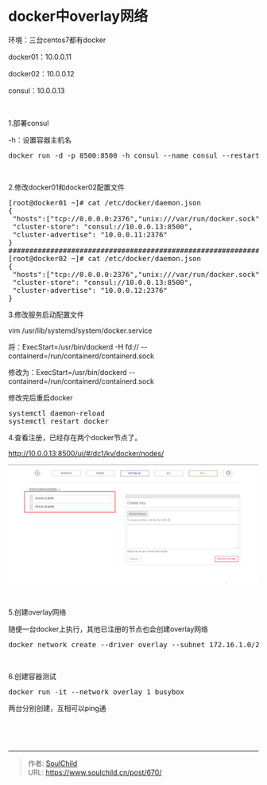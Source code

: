 # docker中overlay网络

<!--more-->
环境：三台centos7都有docker

docker01：10.0.0.11

docker02：10.0.0.12

consul：10.0.0.13

&nbsp;

1.部署consul

-h：设置容器主机名
<pre>docker run -d -p 8500:8500 -h consul --name consul --restart=always progrium/consul -server -bootstrap</pre>
&nbsp;

2.修改docker01和docker02配置文件
<pre>[root@docker01 ~]# cat /etc/docker/daemon.json 
{
 "hosts":["tcp://0.0.0.0:2376","unix:///var/run/docker.sock"],
 "cluster-store": "consul://10.0.0.13:8500",
 "cluster-advertise": "10.0.0.11:2376"
}
#############################################################################
[root@docker02 ~]# cat /etc/docker/daemon.json 
{
 "hosts":["tcp://0.0.0.0:2376","unix:///var/run/docker.sock"],
 "cluster-store": "consul://10.0.0.13:8500",
 "cluster-advertise": "10.0.0.12:2376"
}</pre>
3.修改服务启动配置文件

vim /usr/lib/systemd/system/docker.service

将：ExecStart=/usr/bin/dockerd -H fd:// --containerd=/run/containerd/containerd.sock

修改为：ExecStart=/usr/bin/dockerd --containerd=/run/containerd/containerd.sock

修改完后重启docker
<pre>systemctl daemon-reload
systemctl restart docker</pre>
4.查看注册，已经存在两个docker节点了。

http://10.0.0.13:8500/ui/#/dc1/kv/docker/nodes/

<img src="images/98caad0594d774cb54a50874bda42011.png" />

&nbsp;

5.创建overlay网络

随便一台docker上执行，其他已注册的节点也会创建overlay网络
<pre>docker network create --driver overlay --subnet 172.16.1.0/24 --gateway 172.16.1.254 overlay_1</pre>
&nbsp;

6.创建容器测试
<pre>docker run -it --network overlay_1 busybox</pre>
两台分别创建，互相可以ping通

&nbsp;

&nbsp;


---

> 作者: [SoulChild](https://www.soulchild.cn)  
> URL: https://www.soulchild.cn/post/670/  

